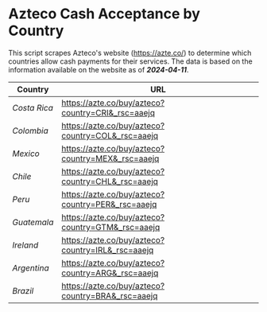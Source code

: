 # Azteco Cash Acceptance by Country

This script scrapes Azteco's website (https://azte.co/) to determine which countries allow cash 
payments for their services. The data is based on the information available on the website as of **_2024-04-11_**.

| **Country** | **URL** |
|---|---|
| _Costa Rica_ | https://azte.co/buy/azteco?country=CRI&_rsc=aaejq |
| _Colombia_ | https://azte.co/buy/azteco?country=COL&_rsc=aaejq |
| _Mexico_ | https://azte.co/buy/azteco?country=MEX&_rsc=aaejq |
| _Chile_ | https://azte.co/buy/azteco?country=CHL&_rsc=aaejq |
| _Peru_ | https://azte.co/buy/azteco?country=PER&_rsc=aaejq |
| _Guatemala_ | https://azte.co/buy/azteco?country=GTM&_rsc=aaejq |
| _Ireland_ | https://azte.co/buy/azteco?country=IRL&_rsc=aaejq |
| _Argentina_ | https://azte.co/buy/azteco?country=ARG&_rsc=aaejq |
| _Brazil_ | https://azte.co/buy/azteco?country=BRA&_rsc=aaejq |

